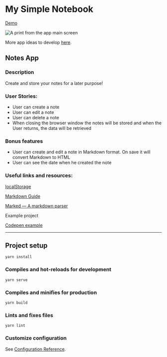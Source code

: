 # My Simple Notebook

[Demo](https://my-simple-notebook-vue.herokuapp.com/)

![A print from the app main screen](https://lh3.googleusercontent.com/_-lNVnVWV4OvP8U_rth4iKxI5gXuuYwtyGBGMsnK3B0LlHqGJ59FeqOq_E-GhlnGYPTcfFh2iTTAORzaEHRKIEDFGjBSg0M4AKE1gJ7-riOfm7fionS9rQXa4SQTnd7-tzt1yXaElH8efRa366X_iiI_VvBtGKQcwJJyCnIxWebFYAHkpsnnYoVOVS8iQq0gG59bl-qjg0Kg5Xjq2vIRucFLNWoqCRZZGCvA_dnJbEhJNgcAzmkt8J7SUCNS7Gf5nqyqB4Tu4EJjiXKeymarNmv007Fz4kvPGC1Et72MVXAUQkMha0s598-iw7_ozGD8GhFKFqRwtBIsqO-GOGIeUfwWGhwFKBJSODmQ825qdtjUiEHDAfHu12kjxWoKrrYQhkyJevryrBgvYihUohzTYZhsn500qcJzq0ecgUkXYQ5mXs7NSLMF8Fal5VYH6TG2FjwDA0TiK-kFUv5o4Kj7YgrLRGMG7lkRKfTg8CVmiJvVEllNn6WM9t6UMih0Iw0WIhsZHQll81lwVhpaaJ0N3kYYlH0B8flZSdj5q-tD0DhwyIN-FO1pWrx9gsAk857x0kg67cvrxqqyGlKsyFPgHLTnJ84YW2lZKV5l9bqfuJixdtlq39Xab72zCFoyrhxmCH4WtJueQXbVkFnw37tLhmdFfP0PLmOivh3C3J-U2pyrE-DvR-wf5w=w1366-h768-no)

More app ideas to develop [here](https://www.freecodecamp.org/news/here-are-some-app-ideas-you-can-build-to-level-up-your-coding-skills-39618291f672/amp/).


## Notes App

### Description

Create and store your notes for a later purpose!

### User Stories:

- User can create a note
- User can edit a note
- User can delete a note
- When closing the browser window the notes will be stored and when the User returns, the data will be retrieved


### Bonus features

- User can create and edit a note in Markdown format. On save it will convert Markdown to HTML
- User can see the date when he created the note

### Useful links and resources:

[localStorage](https://developer.mozilla.org/en-US/docs/Web/API/Window/localStorage)

[Markdown Guide](https://www.markdownguide.org/basic-syntax/)

[Marked — A markdown parser](https://github.com/markedjs/marked)

Example project

[Codepen example](https://codepen.io/nickmoreton/embed/gbyygq?height=300&slug-hash=gbyygq&default-tabs=css,result&host=https://codepen.io#html-box)

---

## Project setup

```
yarn install
```

### Compiles and hot-reloads for development

```
yarn serve
```

### Compiles and minifies for production

```
yarn build
```

### Lints and fixes files

```
yarn lint
```

### Customize configuration

See [Configuration Reference](https://cli.vuejs.org/config/).

